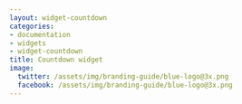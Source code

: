 ```yaml
---
layout: widget-countdown
categories:
- documentation
- widgets
- widget-countdown
title: Countdown widget
image:
  twitter: /assets/img/branding-guide/blue-logo@3x.png
  facebook: /assets/img/branding-guide/blue-logo@3x.png  
---
```

